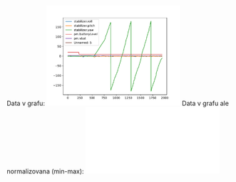Data v grafu:
<img src="nonorm.pdf" width="300" />
Data v grafu ale normalizovana (min-max):
![fig2](norm.pdf)
